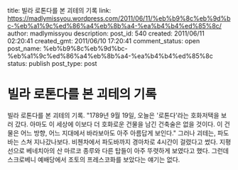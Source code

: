title: 빌라 로톤다를 본 괴테의 기록
link: https://madlymissyou.wordpress.com/2011/06/11/%eb%b9%8c%eb%9d%bc-%eb%a1%9c%ed%86%a4%eb%8b%a4-%ea%b4%b4%ed%85%8c/
author: madlymissyou
description: 
post_id: 540
created: 2011/06/11 02:20:41
created_gmt: 2011/06/10 17:20:41
comment_status: open
post_name: %eb%b9%8c%eb%9d%bc-%eb%a1%9c%ed%86%a4%eb%8b%a4-%ea%b4%b4%ed%85%8c
status: publish
post_type: post

# 빌라 로톤다를 본 괴테의 기록

빌라 로톤다를 본 괴테의 기록. "1789년 9월 19일, 오늘은 '로톤다'라는 호화저택을 보러 갔다. 아마도 이 세상에 이보다 더 호화로운 건물을 남긴 건축술은 없을 것이다. 이 건물은 어느 방향, 어느 지대에서 바라보아도 아주 아름답게 보인다." 그러나 괴테는, 파도바는 스쳐 지나갔나보다. 비첸차에서 파도바까지 경마차로 4시간이 걸렸다고 썼다. 지평선으로 베네치아의 산 마르코 종루와 다른 탑들이 아주 뚜렷하게 보였다고 했다. 그런데 스크로베니 예배당에서 조토의 프레스코화를 보았다는 얘기는 없다.